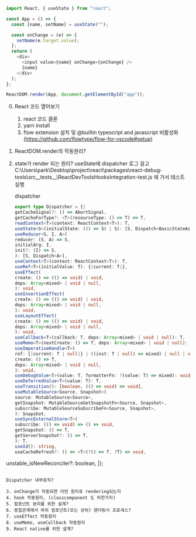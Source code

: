 ```js
import React, { useState } from "react";

const App = () => {
  const [name, setName] = useState("");

  const onChange = (e) => {
    setName(e.target.value);
  };
  return (
    <div>
      <input value={name} onChange={onChange} />
      {name}
    </div>
  );
};

ReactDOM.render(App, document.getElementById("app"));
```

0. React 코드 열어보기
   1. react 코드 클론
   2. yarn install
   3. flow extension 설치 및 @builtin typescript and javascript 비활성화 (https://github.com/flowtype/flow-for-vscode#setup)
1. ReactDOM.render의 작동원리?
2. state가 render 되는 원리?
   useState에 dispatcher 로그 걸고
   C:\Users\park\Desktop\project\react\packages\react-debug-tools\src\_\_tests\_\_\ReactDevToolsHooksIntegration-test.js 에 가서 테스트 실행

   dispatcher

   ```ts
   export type Dispatcher = {|
   getCacheSignal?: () => AbortSignal,
   getCacheForType?: <T>(resourceType: () => T) => T,
   readContext<T>(context: ReactContext<T>): T,
   useState<S>(initialState: (() => S) | S): [S, Dispatch<BasicStateAction<S>>],
   useReducer<S, I, A>(
   reducer: (S, A) => S,
   initialArg: I,
   init?: (I) => S,
   ): [S, Dispatch<A>],
   useContext<T>(context: ReactContext<T>): T,
   useRef<T>(initialValue: T): {|current: T|},
   useEffect(
   create: () => (() => void) | void,
   deps: Array<mixed> | void | null,
   ): void,
   useInsertionEffect(
   create: () => (() => void) | void,
   deps: Array<mixed> | void | null,
   ): void,
   useLayoutEffect(
   create: () => (() => void) | void,
   deps: Array<mixed> | void | null,
   ): void,
   useCallback<T>(callback: T, deps: Array<mixed> | void | null): T,
   useMemo<T>(nextCreate: () => T, deps: Array<mixed> | void | null): T,
   useImperativeHandle<T>(
   ref: {|current: T | null|} | ((inst: T | null) => mixed) | null | void,
   create: () => T,
   deps: Array<mixed> | void | null,
   ): void,
   useDebugValue<T>(value: T, formatterFn: ?(value: T) => mixed): void,
   useDeferredValue<T>(value: T): T,
   useTransition(): [boolean, (() => void) => void],
   useMutableSource<Source, Snapshot>(
   source: MutableSource<Source>,
   getSnapshot: MutableSourceGetSnapshotFn<Source, Snapshot>,
   subscribe: MutableSourceSubscribeFn<Source, Snapshot>,
   ): Snapshot,
   useSyncExternalStore<T>(
   subscribe: (() => void) => () => void,
   getSnapshot: () => T,
   getServerSnapshot?: () => T,
   ): T,
   useId(): string,
   useCacheRefresh?: () => <T>(?() => T, ?T) => void,
   ```

unstable_isNewReconciler?: boolean,
|};

```

Dispatcher 내부로직?

3. onChange가 작동되면 어떤 원리로 rendering되는지
4. hook 작동원리, (classcomponent 도 마찬가지)
5. 컴포넌트 분리를 위한 설계?
6. 중첩관계에서 하위 컴포넌트(또는 상위) 렌더링시 프로세스?
7. useEffect 작동원리
8. useMemo, useCallback 작동원리
9. React native를 위한 설계?
```
